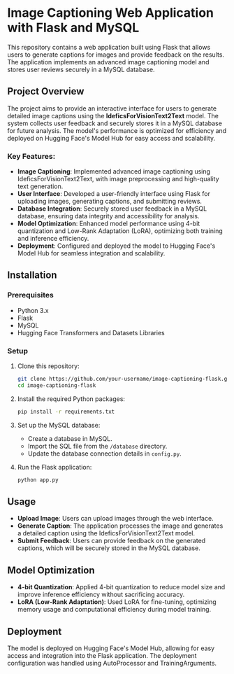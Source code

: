 

# Image Captioning Web Application with Flask and MySQL

This repository contains a web application built using Flask that allows users to generate captions for images and provide feedback on the results. The application implements an advanced image captioning model and stores user reviews securely in a MySQL database.

## Project Overview

The project aims to provide an interactive interface for users to generate detailed image captions using the **IdeficsForVisionText2Text** model. The system collects user feedback and securely stores it in a MySQL database for future analysis. The model's performance is optimized for efficiency and deployed on Hugging Face's Model Hub for easy access and scalability.

### Key Features:

- **Image Captioning**: Implemented advanced image captioning using IdeficsForVisionText2Text, with image preprocessing and high-quality text generation.
- **User Interface**: Developed a user-friendly interface using Flask for uploading images, generating captions, and submitting reviews.
- **Database Integration**: Securely stored user feedback in a MySQL database, ensuring data integrity and accessibility for analysis.
- **Model Optimization**: Enhanced model performance using 4-bit quantization and Low-Rank Adaptation (LoRA), optimizing both training and inference efficiency.
- **Deployment**: Configured and deployed the model to Hugging Face's Model Hub for seamless integration and scalability.

## Installation

### Prerequisites

- Python 3.x
- Flask
- MySQL
- Hugging Face Transformers and Datasets Libraries

### Setup

1. Clone this repository:
   ```bash
   git clone https://github.com/your-username/image-captioning-flask.git
   cd image-captioning-flask
   ```

2. Install the required Python packages:
   ```bash
   pip install -r requirements.txt
   ```

3. Set up the MySQL database:
   - Create a database in MySQL.
   - Import the SQL file from the `/database` directory.
   - Update the database connection details in `config.py`.

4. Run the Flask application:
   ```bash
   python app.py
   ```

## Usage

- **Upload Image**: Users can upload images through the web interface.
- **Generate Caption**: The application processes the image and generates a detailed caption using the IdeficsForVisionText2Text model.
- **Submit Feedback**: Users can provide feedback on the generated captions, which will be securely stored in the MySQL database.

## Model Optimization

- **4-bit Quantization**: Applied 4-bit quantization to reduce model size and improve inference efficiency without sacrificing accuracy.
- **LoRA (Low-Rank Adaptation)**: Used LoRA for fine-tuning, optimizing memory usage and computational efficiency during model training.

## Deployment

The model is deployed on Hugging Face's Model Hub, allowing for easy access and integration into the Flask application. The deployment configuration was handled using AutoProcessor and TrainingArguments.



